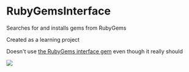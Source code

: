 # RubyGemsInterface
Searches for and installs gems from RubyGems

Created as a learning project

Doesn't use [the RubyGems interface gem](https://rubygems.org/gems/gems) even though it really should

![](https://user-images.githubusercontent.com/28408322/236045558-4b4e3620-851d-4f88-99df-fc9cdab0db7a.gif)
